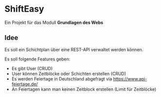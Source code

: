# ShiftEasy
Ein Projekt für das Modull **Grundlagen des Webs**

## Idee

Es soll ein Schichtplan über eine REST-API verwaltet werden können.

Es soll folgende Features geben:

- Es gibt User (CRUD)
- User können Zeitblöcke oder Schichten  erstellen (CRUD)
- Es werden Feiertage in Deutschland abgefragt via https://www.api-feiertage.de/
- An Feiertagen kann man keinen Zeitblock erstellen (Limit für Zeitblöcke)
